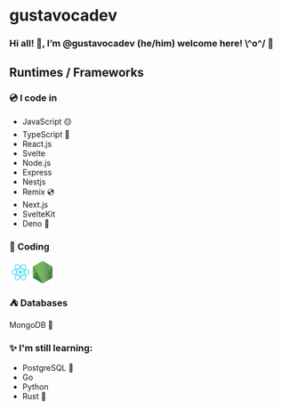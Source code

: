 # gustavocadev
### Hi all! 👋, I’m @gustavocadev (he/him) welcome here! \\^o^/  🌱

## Runtimes / Frameworks 
### 💿 I code in
* JavaScript 🟡
* TypeScript 🔵
* React.js
* Svelte 
* Node.js
* Express
* Nestjs
* Remix 💿
* Next.js
* SvelteKit
* Deno 🦕

### 🚀 Coding
<img align="left" alt="React" width="40px" src="https://raw.githubusercontent.com/github/explore/80688e429a7d4ef2fca1e82350fe8e3517d3494d/topics/react/react.png">

<img align="left" alt="Nodejs" width="40px" src="https://raw.githubusercontent.com/github/explore/80688e429a7d4ef2fca1e82350fe8e3517d3494d/topics/nodejs/nodejs.png">

<br/>
<br/>

### ⛺ Databases
MongoDB 🍃

### ✨ I'm still learning:
* PostgreSQL 🐘
* Go
* Python
* Rust 🦀
<!---
gustavoca11/gustavoca11 is a ✨ special ✨ repository because its `README.md` (this file) appears on your GitHub profile.
You can click the Preview link to take a look at your changes.
--->
